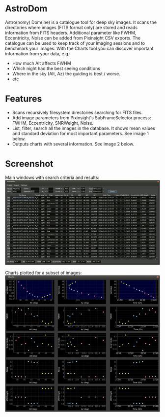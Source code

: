 # AstroDom
Astro(nomy) Dom(ine) is a catalogue tool for deep sky images. It scans the directories where images (FITS format only) are 
stored and reads information from FITS headers. 
Additional parameter like FWHM, Eccentricity, Noise can be added from Pixinsight CSV exports.
The catalogue can be used to keep track of your imaging sessions and to benchmark your images.
With the Charts tool you can discover important information from your data, e.g.:
- How much Alt affects FWHM
- Which night had the best seeing conditions
- Where in the sky (Alt, Az) the guiding is best / worse.
- etc

# Features
- Scans recursively filesystem directories searching for FITS files.
- Add image parameters from Pixinsight's SubFrameSelector process: FWHM, Eccentricity, SNRWeight, Noise.
- List, filter, search all the images in the database. It shows mean values and standard deviation for most important parameters. See image 1 below.
- Outputs charts with several information. See image 2 below.

# Screenshot
Main windows with search criteria and results:
![image 1](/docs/ADImages.gif?raw=true)

Charts plotted for a subset of images:
![image 2](/docs/ADcharts.png?raw=true)
